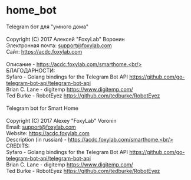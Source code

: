 # home_bot
Telegram бот для "умного дома"<br/><br/>
Copyright (C) 2017 Алексей "FoxyLab" Воронин<br/>
Электронная почта:    support@foxylab.com<br/>
Сайт:  https://acdc.foxylab.com<br/><br/>
Описание - https://acdc.foxylab.com/smarthome.<br/><br/>
БЛАГОДАРНОСТИ:<br/>
Syfaro - Golang bindings for the Telegram Bot API https://github.com/go-telegram-bot-api/telegram-bot-api<br/>
Brian C. Lane - digitemp https://www.digitemp.com/<br/>
Ted Burke - RobotEyez https://github.com/tedburke/RobotEyez<br/><br/>
Telegram bot for Smart Home<br/><br/>
Copyright (C) 2017 Alexey "FoxyLab" Voronin<br/>
Email:    support@foxylab.com<br/>
Website:  https://acdc.foxylab.com<br/>
Description (in russian) - https://acdc.foxylab.com/smarthome.<br/><br/>
CREDITS:<br/>
Syfaro - Golang bindings for the Telegram Bot API https://github.com/go-telegram-bot-api/telegram-bot-api<br/>
Brian C. Lane - digitemp https://www.digitemp.com/<br/>
Ted Burke - RobotEyez https://github.com/tedburke/RobotEyez

